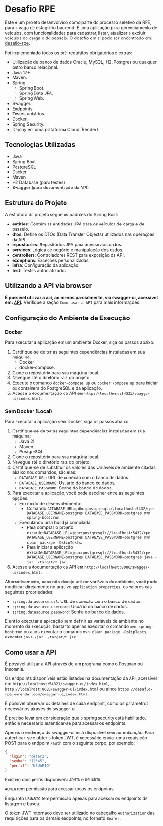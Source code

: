 # Desafio RPE

Este é um projeto desenvolvido como parte do processo seletivo da RPE, para a vaga de estagiário backend. É uma aplicação para gerenciamento de veículos, com funcionalidades para cadastrar, listar, atualizar e excluir veículos de carga e de passeio.
O desafio em si pode ser encontrado em: [desafio-rpe](https://github.com/FabricioLiber/desafio-estagiario-3).

Foi implementado todos os pré-requisitos obrigatórios e extras:
* Utilização de banco de dados Oracle, MySQL, H2, Postgres ou qualquer outro banco relacional.
* Java 17+.
* Maven.
* Spring.
   * Spring Boot.
   * Spring Data JPA.
   * Spring Web.
* Swagger.
* Endpoints.
* Testes unitários.
* Docker.
* Spring Security.
* Deploy em uma plataforma Cloud (Render).

## Tecnologias Utilizadas

- Java
- Spring Boot
- PostgreSQL
- Docker
- Maven
- H2 Database (para testes)
- Swagger (para documentação da API)

## Estrutura do Projeto

A estrutura do projeto segue os padrões do Spring Boot:

- **entities**: Contém as entidades JPA para os veículos de carga e de passeio.
- **dtos**: Define os DTOs (Data Transfer Objects) utilizados nas operações da API.
- **repositories**: Repositórios JPA para acesso aos dados.
- **services**: Lógica de negócio e manipulação dos dados.
- **controllers**: Controladores REST para exposição da API.
- **exceptions**: Exceções personalizadas.
- **infra**: Configuração da aplicação.
- **test**: Testes automatizados.

## Utilizando a API via browser
**É possível utilizar a api, ao menos parcialmente, via swagger-ui, acessível em: **[API](https://desafio-rpe.onrender.com/swagger-ui/index.html)**.**
Verifique a seção `Como usar a API` para mais informações.

## Configuração do Ambiente de Execução

### Docker
Para executar a aplicação em um ambiente Docker, siga os passos abaixo:

1. Certifique-se de ter as seguintes dependências instaladas em sua máquina:
    - Docker
    - docker-compose.
2. Clone o repositório para sua máquina local.
3. Navegue até o diretório raiz do projeto.
4. Execute o comando `docker-compose up` ou `docker compose up`  para iniciar os containers do PostgreSQL e da aplicação.
5. Acesse a documentação da API em `http://localhost:54321/swagger-ui/index.html`.

### Sem Docker (Local)
Para executar a aplicação sem Docker, siga os passos abaixo:

1. Certifique-se de ter as seguintes dependências instaladas em sua máquina:
    - Java 21.
    - Maven.
    - PostgreSQL.
2. Clone o repositório para sua máquina local.
3. Navegue até o diretório raiz do projeto.
4. Certifique-se de substituir os valores das variáveis de ambiente citadas abaixo nos comandos, são elas:
    - `DATABASE_URL`: URL de conexão com o banco de dados.
    - `DATABASE_USERNAME`: Usuário do banco de dados.
    - `DATABASE_PASSWORD`: Senha do banco de dados
5. Para executar a aplicação, você pode escolher entre as seguintes opções:
    - Em modo de desenvolvimento:
      - Comando:`DATABASE_URL=jdbc:postgresql://localhost:5432/rpe DATABASE_USERNAME=postgres DATABASE_PASSWORD=postgres mvn spring-boot:run` 
    - Executando uma build já compilada:
      - Para compilar o projeto execute:`DATABASE_URL=jdbc:postgresql://localhost:5432/rpe DATABASE_USERNAME=postgres DATABASE_PASSWORD=postgres mvn clean package -DskipTests`.
      - Para iniciar a aplicação execute:`DATABASE_URL=jdbc:postgresql://localhost:5432/rpe DATABASE_USERNAME=postgres DATABASE_PASSWORD=postgres java -jar ./target/*.jar`.
6. Acesse a documentação da API em `http://localhost:8080/swagger-ui/index.html`.

Alternativamente, caso não deseje utilizar variáveis de ambiente,
você pode modificar diretamente no arquivo `application.properties`, os valores das seguintes propriedades:
- `spring.datasource.url`: URL de conexão com o banco de dados.
- `spring.datasource.username`: Usuário do banco de dados.
- `spring.datasource.password`: Senha do banco de dados.

E então executar a aplicação sem definir as variáveis de ambiente no momento da execução,
bastanto apenas executar o comando `mvn spring-boot:run` ou após
executar o comando `mvn clean package -DskipTests`, executar `java -jar ./target/*.jar`.

## Como usar a API
É possível utilizar a API através de um programa como o Postman ou Insomnia.

Os endpoints disponíveis estão listados na documentação da API, acessível em `http://localhost:54321/swagger-ui/index.html`, `http://localhost:8080/swagger-ui/index.html` ou ainda
`https://desafio-rpe.onrender.com/swagger-ui/index.html`. 

É possível observar os detalhes de cada endpoint, como os parâmetros necessários através do swagger-ui.

É preciso levar em consideração que o spring security está habilitado, então é necessário autenticar-se para acessar os endpoints.

Apenas o endereço do swagger-ui está disponível sem autenticação.
Para autenticar-se e obter o token JWT, é necessário enviar uma requisição POST para o endpoint `/auth` com o seguinte corpo, por exemplo:
```json
{
  "login": "peter2",
  "senha": "12345",
  "perfil": "USUARIO"
}
```
Existem dois perfis disponíveis: `ADMIN` e `USUARIO`.

`ADMIN` tem permissão para acessar todos os endpoints. 

Enquanto `USUARIO` tem permissão apenas para acessar os endpoints de listagem e busca.

O token JWT retornado deve ser utilizado no cabeçalho `Authorization` das requisições para os demais endpoints, no formato `Bearer`.
